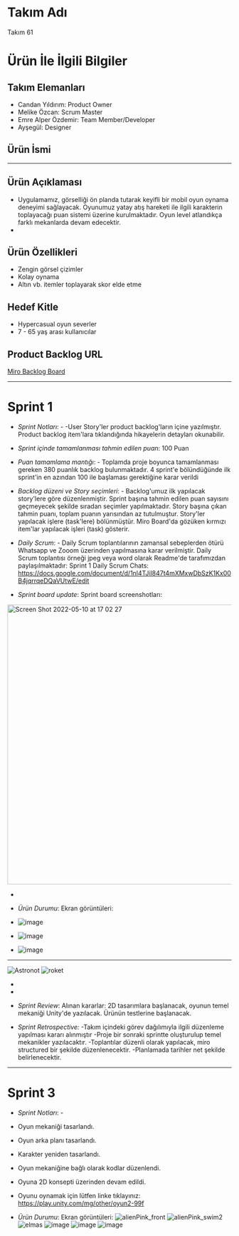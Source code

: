 # Takım Adı


Takım 61

# Ürün İle İlgili Bilgiler

## Takım Elemanları

- Candan Yıldırım: Product Owner
- Melike Özcan: Scrum Master
- Emre Alper Özdemir: Team Member/Developer
- Ayşegül: Designer

## Ürün İsmi

----

## Ürün Açıklaması

- Uygulamamız, görselliği ön planda tutarak keyifli bir mobil oyun oynama deneyimi sağlayacak. Oyunumuz yatay atış hareketi ile ilgili karakterin toplayacağı puan sistemi üzerine kurulmaktadır. Oyun level atlandıkça farklı mekanlarda devam edecektir. 
- 
## Ürün Özellikleri

- Zengin görsel çizimler
- Kolay oynama
- Altın vb. itemler toplayarak skor elde etme 

## Hedef Kitle

- Hypercasual oyun severler
- 7 - 65 yaş arası kullanıcılar

## Product Backlog URL

[Miro Backlog Board](https://miro.com/app/board/uXjVO28lnN4=/)

---

# Sprint 1

- *Sprint Notları*: -
-User Story'ler product backlog'ların içine yazılmıştır. Product backlog item'lara tıklandığında hikayelerin detayları okunabilir.
- *Sprint içinde tamamlanması tahmin edilen puan*: 100 Puan

- *Puan tamamlama mantığı*: -
Toplamda proje boyunca tamamlanması gereken 380 puanlık backlog bulunmaktadır. 4 sprint'e bölündüğünde ilk sprint'in en azından 100 ile başlaması gerektiğine karar verildi
- *Backlog düzeni ve Story seçimleri*: - 
Backlog'umuz ilk yapılacak story'lere göre düzenlenmiştir. Sprint başına tahmin edilen puan sayısını geçmeyecek şekilde sıradan seçimler yapılmaktadır. Story başına çıkan tahmin puanı, toplam puanın yarısından az tutulmuştur.
Story'ler yapılacak işlere (task'lere) bölünmüştür. Miro Board'da gözüken kırmızı item'lar yapılacak işleri (task) gösterir.
- *Daily Scrum*: -
Daily Scrum toplantılarının zamansal sebeplerden ötürü Whatsapp ve Zooom üzerinden yapılmasına karar verilmiştir. Daily Scrum toplantısı örneği jpeg veya word olarak Readme'de tarafımızdan paylaşılmaktadır:
Sprint 1 Daily Scrum Chats: 
https://docs.google.com/document/d/1nl4TJil847t4mXMxwDbSzK1Kx00B4jqrrqeDQaVUtwE/edit

- *Sprint board update*: Sprint board screenshotları: 
<img width="627" alt="Screen Shot 2022-05-10 at 17 02 27" src="https://user-images.githubusercontent.com/104389972/167651625-17610d44-7da1-40ab-89dc-5d50aaad02eb.png">


-
- *Ürün Durumu*: Ekran görüntüleri:


- ![image](https://user-images.githubusercontent.com/74676102/167702643-a0af0cea-db1d-47eb-bdc9-9ea0f63d4f68.png)
- ![image](https://user-images.githubusercontent.com/74676102/167702719-b8181366-328d-4901-9933-75470e903cea.png)
- ![image](https://user-images.githubusercontent.com/74676102/167703484-cdc18b57-764a-4e91-8ad3-9bde2710e331.png)

-----


![Astronot](https://user-images.githubusercontent.com/74676102/169715069-6edb4f5b-de25-45bc-bf93-9781755ee89a.png)
![roket](https://user-images.githubusercontent.com/74676102/169715077-c47a1fcb-46a9-413d-95cb-32cbc28dbc04.png)




-

 -

- *Sprint Review*: 
Alınan kararlar: 2D tasarımlara başlanacak, oyunun temel mekaniği Unity'de yazılacak. Ürünün testlerine başlanacak.
- *Sprint Retrospective:*
-Takım içindeki görev dağılımıyla ilgili düzenleme yapılması kararı alınmıştır
-Proje bir sonraki sprintte oluşturulup temel mekanikler yazılacaktır.
-Toplantılar düzenli olarak yapılacak, miro structured bir şekilde düzenlenecektir.
-Planlamada tarihler net şekilde belirlenecektir.


------
# Sprint 3

- *Sprint Notları*: -
- Oyun mekaniği tasarlandı.
- Oyun arka planı tasarlandı.
- Karakter yeniden tasarlandı. 
- Oyun mekaniğine bağlı olarak kodlar düzenlendi. 
- Oyuna 2D konsepti üzerinden devam edildi. 
- Oyunu oynamak için lütfen linke tıklayınız: https://play.unity.com/mg/other/oyun2-99f

- *Ürün Durumu*: Ekran görüntüleri:
![alienPink_front](https://user-images.githubusercontent.com/74676102/172212119-193a4ab4-8015-4de2-bfa4-cbc2163e86d3.png)
![alienPink_swim2](https://user-images.githubusercontent.com/74676102/172212166-4e7a64e3-ea66-45a3-b629-55d318bd300e.png)
![elmas](https://user-images.githubusercontent.com/74676102/172212205-df25d2cb-79e5-46f2-b524-8aefe55199c7.png)
![image](https://user-images.githubusercontent.com/74676102/172212262-2dfedaac-a61e-469d-ae32-70e3b465ed20.png)
![image](https://user-images.githubusercontent.com/74676102/172212419-252b1254-1310-4d05-be93-cd8b2a562297.png)
![image](https://user-images.githubusercontent.com/74676102/172212746-6fecb944-5826-4364-bd43-6ee22367a221.png)





